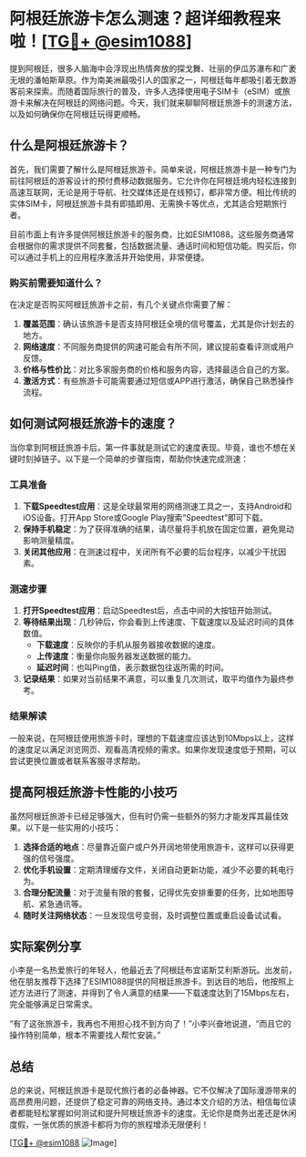 # 阿根廷旅游卡怎么测速？超详细教程来啦！[[TG💪+ @esim1088](https://t.me/s/esim1088)]

提到阿根廷，很多人脑海中会浮现出热情奔放的探戈舞、壮丽的伊瓜苏瀑布和广袤无垠的潘帕斯草原。作为南美洲最吸引人的国家之一，阿根廷每年都吸引着无数游客前来探索。而随着国际旅行的普及，许多人选择使用电子SIM卡（eSIM）或旅游卡来解决在阿根廷的网络问题。今天，我们就来聊聊阿根廷旅游卡的测速方法，以及如何确保你在阿根廷玩得更顺畅。

## 什么是阿根廷旅游卡？

首先，我们需要了解什么是阿根廷旅游卡。简单来说，阿根廷旅游卡是一种专门为前往阿根廷的游客设计的预付费移动数据服务。它允许你在阿根廷境内轻松连接到高速互联网，无论是用于导航、社交媒体还是在线预订，都非常方便。相比传统的实体SIM卡，阿根廷旅游卡具有即插即用、无需换卡等优点，尤其适合短期旅行者。

目前市面上有许多提供阿根廷旅游卡的服务商，比如ESIM1088。这些服务商通常会根据你的需求提供不同套餐，包括数据流量、通话时间和短信功能。购买后，你可以通过手机上的应用程序激活并开始使用，非常便捷。

### 购买前需要知道什么？

在决定是否购买阿根廷旅游卡之前，有几个关键点你需要了解：

1. **覆盖范围**：确认该旅游卡是否支持阿根廷全境的信号覆盖，尤其是你计划去的地方。
2. **网络速度**：不同服务商提供的网速可能会有所不同，建议提前查看评测或用户反馈。
3. **价格与性价比**：对比多家服务商的价格和服务内容，选择最适合自己的方案。
4. **激活方式**：有些旅游卡可能需要通过短信或APP进行激活，确保自己熟悉操作流程。

## 如何测试阿根廷旅游卡的速度？

当你拿到阿根廷旅游卡后，第一件事就是测试它的速度表现。毕竟，谁也不想在关键时刻掉链子。以下是一个简单的步骤指南，帮助你快速完成测速：

### 工具准备

1. **下载Speedtest应用**：这是全球最常用的网络测速工具之一，支持Android和iOS设备。打开App Store或Google Play搜索“Speedtest”即可下载。
2. **保持手机稳定**：为了获得准确的结果，请尽量将手机放在固定位置，避免晃动影响测量精度。
3. **关闭其他应用**：在测速过程中，关闭所有不必要的后台程序，以减少干扰因素。

### 测速步骤

1. **打开Speedtest应用**：启动Speedtest后，点击中间的大按钮开始测试。
2. **等待结果出现**：几秒钟后，你会看到上传速度、下载速度以及延迟时间的具体数值。
   - **下载速度**：反映你的手机从服务器接收数据的速度。
   - **上传速度**：衡量你向服务器发送数据的能力。
   - **延迟时间**：也叫Ping值，表示数据包往返所需的时间。
3. **记录结果**：如果对当前结果不满意，可以重复几次测试，取平均值作为最终参考。

### 结果解读

一般来说，在阿根廷使用旅游卡时，理想的下载速度应该达到10Mbps以上，这样的速度足以满足浏览网页、观看高清视频的需求。如果你发现速度低于预期，可以尝试更换位置或者联系客服寻求帮助。

## 提高阿根廷旅游卡性能的小技巧

虽然阿根廷旅游卡已经足够强大，但有时仍需一些额外的努力才能发挥其最佳效果。以下是一些实用的小技巧：

1. **选择合适的地点**：尽量靠近窗户或户外开阔地带使用旅游卡，这样可以获得更强的信号强度。
2. **优化手机设置**：定期清理缓存文件，关闭自动更新功能，减少不必要的耗电行为。
3. **合理分配流量**：对于流量有限的套餐，记得优先安排重要的任务，比如地图导航、紧急通讯等。
4. **随时关注网络状态**：一旦发现信号变弱，及时调整位置或重启设备试试看。

## 实际案例分享

小李是一名热爱旅行的年轻人，他最近去了阿根廷布宜诺斯艾利斯游玩。出发前，他在朋友推荐下选择了ESIM1088提供的阿根廷旅游卡。到达目的地后，他按照上述方法进行了测速，并得到了令人满意的结果——下载速度达到了15Mbps左右，完全能够满足日常需求。

“有了这张旅游卡，我再也不用担心找不到方向了！”小李兴奋地说道，“而且它的操作特别简单，根本不需要找人帮忙安装。”

## 总结

总的来说，阿根廷旅游卡是现代旅行者的必备神器。它不仅解决了国际漫游带来的高昂费用问题，还提供了稳定可靠的网络支持。通过本文介绍的方法，相信每位读者都能轻松掌握如何测试和提升阿根廷旅游卡的速度。无论你是商务出差还是休闲度假，一张优质的旅游卡都将为你的旅程增添无限便利！

[[TG💪+ @esim1088](https://t.me/s/esim1088) ![Image](https://i.postimg.cc/4NQfJmqS/Snipaste-2025-05-13-00-14-12.png)]